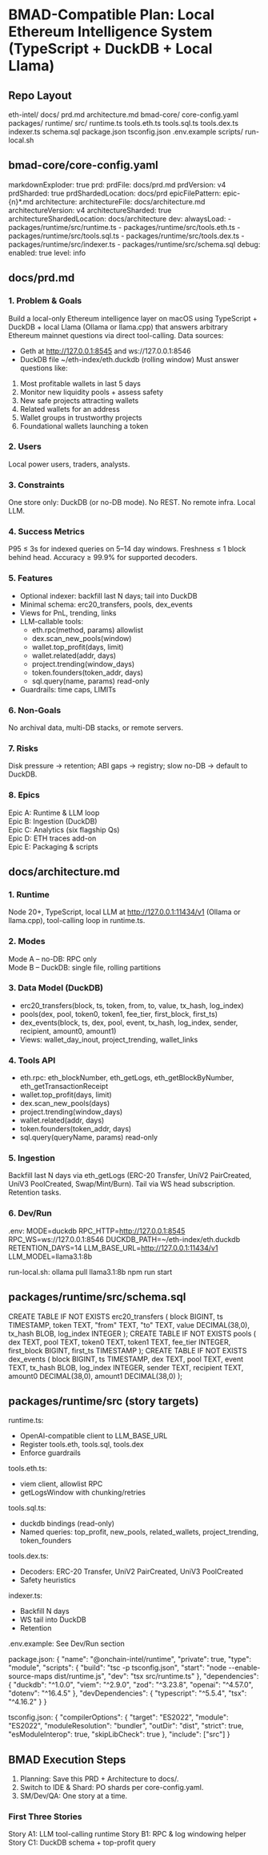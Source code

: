 # BMAD-Compatible Plan: Local Ethereum Intelligence System (TypeScript + DuckDB + Local Llama)

## Repo Layout
eth-intel/
  docs/
    prd.md
    architecture.md
  bmad-core/
    core-config.yaml
  packages/
    runtime/
      src/
        runtime.ts
        tools.eth.ts
        tools.sql.ts
        tools.dex.ts
        indexer.ts
        schema.sql
      package.json
      tsconfig.json
      .env.example
  scripts/
    run-local.sh

## bmad-core/core-config.yaml
markdownExploder: true
prd:
  prdFile: docs/prd.md
  prdVersion: v4
  prdSharded: true
  prdShardedLocation: docs/prd
  epicFilePattern: epic-{n}*.md
architecture:
  architectureFile: docs/architecture.md
  architectureVersion: v4
  architectureSharded: true
  architectureShardedLocation: docs/architecture
dev:
  alwaysLoad:
    - packages/runtime/src/runtime.ts
    - packages/runtime/src/tools.eth.ts
    - packages/runtime/src/tools.sql.ts
    - packages/runtime/src/tools.dex.ts
    - packages/runtime/src/indexer.ts
    - packages/runtime/src/schema.sql
debug:
  enabled: true
  level: info

## docs/prd.md
### 1. Problem & Goals
Build a local-only Ethereum intelligence layer on macOS using TypeScript + DuckDB + local Llama (Ollama or llama.cpp) that answers arbitrary Ethereum mainnet questions via direct tool-calling. Data sources:
- Geth at http://127.0.0.1:8545 and ws://127.0.0.1:8546
- DuckDB file ~/eth-index/eth.duckdb (rolling window)
Must answer questions like:
1) Most profitable wallets in last 5 days
2) Monitor new liquidity pools + assess safety
3) New safe projects attracting wallets
4) Related wallets for an address
5) Wallet groups in trustworthy projects
6) Foundational wallets launching a token

### 2. Users
Local power users, traders, analysts.

### 3. Constraints
One store only: DuckDB (or no-DB mode). No REST. No remote infra. Local LLM.

### 4. Success Metrics
P95 ≤ 3s for indexed queries on 5–14 day windows. Freshness ≤ 1 block behind head. Accuracy ≥ 99.9% for supported decoders.

### 5. Features
- Optional indexer: backfill last N days; tail into DuckDB
- Minimal schema: erc20_transfers, pools, dex_events
- Views for PnL, trending, links
- LLM-callable tools:
  - eth.rpc(method, params) allowlist
  - dex.scan_new_pools(window)
  - wallet.top_profit(days, limit)
  - wallet.related(addr, days)
  - project.trending(window_days)
  - token.founders(token_addr, days)
  - sql.query(name, params) read-only
- Guardrails: time caps, LIMITs

### 6. Non-Goals
No archival data, multi-DB stacks, or remote servers.

### 7. Risks
Disk pressure → retention; ABI gaps → registry; slow no-DB → default to DuckDB.

### 8. Epics
Epic A: Runtime & LLM loop  
Epic B: Ingestion (DuckDB)  
Epic C: Analytics (six flagship Qs)  
Epic D: ETH traces add-on  
Epic E: Packaging & scripts

## docs/architecture.md
### 1. Runtime
Node 20+, TypeScript, local LLM at http://127.0.0.1:11434/v1 (Ollama or llama.cpp), tool-calling loop in runtime.ts.

### 2. Modes
Mode A – no-DB: RPC only  
Mode B – DuckDB: single file, rolling partitions

### 3. Data Model (DuckDB)
- erc20_transfers(block, ts, token, from, to, value, tx_hash, log_index)
- pools(dex, pool, token0, token1, fee_tier, first_block, first_ts)
- dex_events(block, ts, dex, pool, event, tx_hash, log_index, sender, recipient, amount0, amount1)
- Views: wallet_day_inout, project_trending, wallet_links

### 4. Tools API
- eth.rpc: eth_blockNumber, eth_getLogs, eth_getBlockByNumber, eth_getTransactionReceipt
- wallet.top_profit(days, limit)
- dex.scan_new_pools(days)
- project.trending(window_days)
- wallet.related(addr, days)
- token.founders(token_addr, days)
- sql.query(queryName, params) read-only

### 5. Ingestion
Backfill last N days via eth_getLogs (ERC-20 Transfer, UniV2 PairCreated, UniV3 PoolCreated, Swap/Mint/Burn).
Tail via WS head subscription. Retention tasks.

### 6. Dev/Run
.env:
MODE=duckdb
RPC_HTTP=http://127.0.0.1:8545
RPC_WS=ws://127.0.0.1:8546
DUCKDB_PATH=~/eth-index/eth.duckdb
RETENTION_DAYS=14
LLM_BASE_URL=http://127.0.0.1:11434/v1
LLM_MODEL=llama3.1:8b

run-local.sh:
ollama pull llama3.1:8b
npm run start

## packages/runtime/src/schema.sql
CREATE TABLE IF NOT EXISTS erc20_transfers (
  block BIGINT,
  ts TIMESTAMP,
  token TEXT,
  "from" TEXT,
  "to"   TEXT,
  value DECIMAL(38,0),
  tx_hash BLOB,
  log_index INTEGER
);
CREATE TABLE IF NOT EXISTS pools (
  dex TEXT,
  pool TEXT,
  token0 TEXT,
  token1 TEXT,
  fee_tier INTEGER,
  first_block BIGINT,
  first_ts TIMESTAMP
);
CREATE TABLE IF NOT EXISTS dex_events (
  block BIGINT,
  ts TIMESTAMP,
  dex TEXT,
  pool TEXT,
  event TEXT,
  tx_hash BLOB,
  log_index INTEGER,
  sender TEXT,
  recipient TEXT,
  amount0 DECIMAL(38,0),
  amount1 DECIMAL(38,0)
);

## packages/runtime/src (story targets)
runtime.ts:
- OpenAI-compatible client to LLM_BASE_URL
- Register tools.eth, tools.sql, tools.dex
- Enforce guardrails

tools.eth.ts:
- viem client, allowlist RPC
- getLogsWindow with chunking/retries

tools.sql.ts:
- duckdb bindings (read-only)
- Named queries: top_profit, new_pools, related_wallets, project_trending, token_founders

tools.dex.ts:
- Decoders: ERC-20 Transfer, UniV2 PairCreated, UniV3 PoolCreated
- Safety heuristics

indexer.ts:
- Backfill N days
- WS tail into DuckDB
- Retention

.env.example:
See Dev/Run section

package.json:
{
  "name": "@onchain-intel/runtime",
  "private": true,
  "type": "module",
  "scripts": {
    "build": "tsc -p tsconfig.json",
    "start": "node --enable-source-maps dist/runtime.js",
    "dev": "tsx src/runtime.ts"
  },
  "dependencies": {
    "duckdb": "^1.0.0",
    "viem": "^2.9.0",
    "zod": "^3.23.8",
    "openai": "^4.57.0",
    "dotenv": "^16.4.5"
  },
  "devDependencies": {
    "typescript": "^5.5.4",
    "tsx": "^4.16.2"
  }
}

tsconfig.json:
{
  "compilerOptions": {
    "target": "ES2022",
    "module": "ES2022",
    "moduleResolution": "bundler",
    "outDir": "dist",
    "strict": true,
    "esModuleInterop": true,
    "skipLibCheck": true
  },
  "include": ["src"]
}

## BMAD Execution Steps
1. Planning: Save this PRD + Architecture to docs/.
2. Switch to IDE & Shard: PO shards per core-config.yaml.
3. SM/Dev/QA: One story at a time.

### First Three Stories
Story A1: LLM tool-calling runtime
Story B1: RPC & log windowing helper
Story C1: DuckDB schema + top-profit query